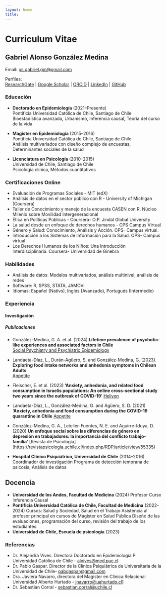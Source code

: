 ```yaml
---
layout: home
title: 
---
```


# Curriculum Vitae

## Gabriel Alonso González Medina

Email: [ps.gabriel.gm@gmail.com](mailto:ps.gabriel.gm@gmail.com)  

Perfiles:  
[ResearchGate](https://www.researchgate.net) | 
[Google Scholar](https://scholar.google.com) | 
[ORCID](https://orcid.org) | 
[LinkedIn](https://www.linkedin.com) | 
[GitHub](https://github.com)

### Educación

* **Doctorado en Epidemiología** (2021–Presente)  
  Pontificia Universidad Católica de Chile, Santiago de Chile  
  Bioestadística avanzada, Urbanismo, Inferencia causal, Teoría del curso de la vida

* **Magíster en Epidemiología** (2015–2016)  
  Pontificia Universidad Católica de Chile, Santiago de Chile  
  Análisis multivariados con diseño complejo de encuestas, Determinantes sociales de la salud

* **Licenciatura en Psicología** (2010–2015)  
  Universidad de Chile, Santiago de Chile  
  Psicología clínica, Métodos cuantitativos

### Certificaciones Online
* Evaluación de Programas Sociales - MIT (edX)
* Análisis de datos en el sector público con R - University of Michigan (Coursera)
* Taller de Conocimiento y manejo de la encuesta CASEN con R.  Núcleo Milenio sobre Movilidad Intergeneracional
* Ética en Políticas Públicas - Coursera- O.P. Jindal Global University
* La salud desde un enfoque de derechos humanos - OPS Campus Virtual
* Género y Salud: Conocimiento, Análisis y Acción. OPS- Campus virtual.
* Introducción a los Sistemas de Información para la Salud. OPS- Campus virtual
* Los Derechos Humanos de los Niños: Una Introducción Interdisciplinaria. Coursera- Universidad de Ginebra

### Habilidades
* Análisis de datos: Modelos multivariados, análisis multinivel, análisis de redes
* Software: R, SPSS, STATA, JAMOVI
* Idiomas: Español (Nativo), Inglés (Avanzado), Portugués (Intermedio)

### Experiencia 

#### Investigación

##### Publicaciones
* González-Medina, G. A. et al. (2024).**Lifetime prevalence of psychotic-like experiences and associated factors in Chile**   
  [Social Psychiatry and Psychiatric Epidemiology](https://link.springer.com/article/10.1007/s00127-024-02741-y)
* Landaeta-Díaz, L., Durán-Agüero, S. and González-Medina, G. (2023). **Exploring food intake networks and anhedonia symptoms in Chilean Adults**  
  [Appetite](https://pubmed.ncbi.nlm.nih.gov/37704006/)
* Fleischer, E. et al. (2023) **‘Anxiety, anhedonia, and related food consumption in Israelis populations: An online cross-sectional study two years since the outbreak of COVID-19’**
  [Heliyon](https://www.cell.com/heliyon/fulltext/S2405-8440(23)04419-5?_returnURL=https%3A%2F%2Flinkinghub.elsevier.com%2Fretrieve%2Fpii%2FS2405844023044195%3Fshowall%3Dtrue)
* Landaeta-Díaz, L., González-Medina, G. and Agüero, S. D. (2021) **‘Anxiety, anhedonia and food consumption during the COVID-19 quarantine in Chile**
   [Appetite](https://doi.org/10.1016/j.appet.2021.105259)
* González-Medina, G. A., Letelier-Fuentes, N. E. and Aguirre-Iduya, D. (2020)  **Un enfoque social sobre las diferencias de género en depresión en trabajadores: la importancia del conflicto trabajo-familia’**
  [Revista de Psicología] (https://revistapsicologia.uchile.cl/index.php/RDP/article/view/55335)

* **Hospital Clínico Psiquiátrico, Universidad de Chile** (2014–2016)  
   Coordinador de investigación
  Programa de detección temprana de psicosis, Análisis de datos

## Docencia
* **Universidad de los Andes, Facultad de Medicina** (2024)
   Profesor Curso Inferencia Causal 
* **Pontificia Universidad Católica de Chile, Facultad de Medicina** (2022–2024)
   Cursos: Salud y Sociedad, Salud en el Trabajo
   Asistencia al profesor principal en cursos de Magíster en Salud Pública
   Diseño de las evaluaciones, programación del curso, revisión del trabajo de los estudiantes.
* **Universidad de Chile, Escuela de psicología** (2023)
                                                                                                                                            
  



  

### Referencias
* Dr. Alejandra Vives. Directora Doctorado en Epidemiología P. Universidad Católica de Chile - [alvives@med.puc.cl](mailto:alvives@med.puc.cl)
* Dr. Pablo Gaspar. Director de la Clínica Psiquiátrica de Universitaria de la Universidad de Chile- [pabgaspar@gmail.com](mailto:pabgaspar@gmail.com)
* Dra. Javiera Navarro, directora del Magister en Clínica Relacional Universidad Alberto Hurtado - [jnavarro@uahurtado.cl](mailto:jnavarro@uahurtado.cl)]
* Dr. Sebastian Corral - [sebastian.corral@uchile.cl](mailto:sebastian.corral@uchile.cl)
